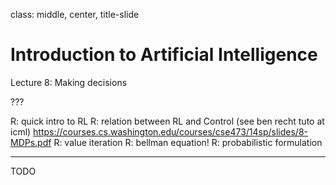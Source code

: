 class: middle, center, title-slide

# Introduction to Artificial Intelligence

Lecture 8: Making decisions

???

R: quick intro to RL
R: relation between RL and Control (see ben recht tuto at icml)
https://courses.cs.washington.edu/courses/cse473/14sp/slides/8-MDPs.pdf
R: value iteration
R: bellman equation!
R: probabilistic formulation

---

TODO
